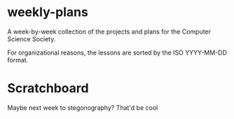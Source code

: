 # weekly-plans
 A week-by-week collection of the projects and plans for the Computer Science Society.

 For organizational reasons, the lessons are sorted by the ISO YYYY-MM-DD format.


 # Scratchboard
Maybe next week to stegonography? That'd be cool
